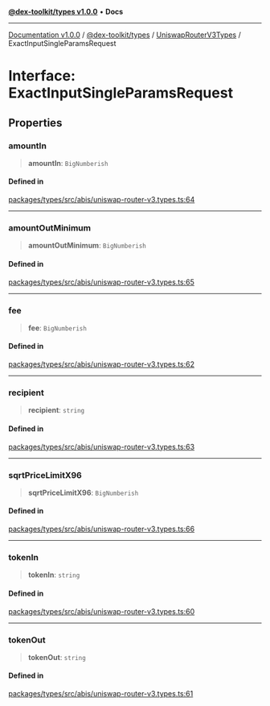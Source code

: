 [**@dex-toolkit/types v1.0.0**](../../../README.md) • **Docs**

***

[Documentation v1.0.0](../../../../../packages.md) / [@dex-toolkit/types](../../../README.md) / [UniswapRouterV3Types](../README.md) / ExactInputSingleParamsRequest

# Interface: ExactInputSingleParamsRequest

## Properties

### amountIn

> **amountIn**: `BigNumberish`

#### Defined in

[packages/types/src/abis/uniswap-router-v3.types.ts:64](https://github.com/niZmosis/dex-toolkit/blob/3d8b41b44787b30fbea5de3ab4737662ffb61bc8/packages/types/src/abis/uniswap-router-v3.types.ts#L64)

***

### amountOutMinimum

> **amountOutMinimum**: `BigNumberish`

#### Defined in

[packages/types/src/abis/uniswap-router-v3.types.ts:65](https://github.com/niZmosis/dex-toolkit/blob/3d8b41b44787b30fbea5de3ab4737662ffb61bc8/packages/types/src/abis/uniswap-router-v3.types.ts#L65)

***

### fee

> **fee**: `BigNumberish`

#### Defined in

[packages/types/src/abis/uniswap-router-v3.types.ts:62](https://github.com/niZmosis/dex-toolkit/blob/3d8b41b44787b30fbea5de3ab4737662ffb61bc8/packages/types/src/abis/uniswap-router-v3.types.ts#L62)

***

### recipient

> **recipient**: `string`

#### Defined in

[packages/types/src/abis/uniswap-router-v3.types.ts:63](https://github.com/niZmosis/dex-toolkit/blob/3d8b41b44787b30fbea5de3ab4737662ffb61bc8/packages/types/src/abis/uniswap-router-v3.types.ts#L63)

***

### sqrtPriceLimitX96

> **sqrtPriceLimitX96**: `BigNumberish`

#### Defined in

[packages/types/src/abis/uniswap-router-v3.types.ts:66](https://github.com/niZmosis/dex-toolkit/blob/3d8b41b44787b30fbea5de3ab4737662ffb61bc8/packages/types/src/abis/uniswap-router-v3.types.ts#L66)

***

### tokenIn

> **tokenIn**: `string`

#### Defined in

[packages/types/src/abis/uniswap-router-v3.types.ts:60](https://github.com/niZmosis/dex-toolkit/blob/3d8b41b44787b30fbea5de3ab4737662ffb61bc8/packages/types/src/abis/uniswap-router-v3.types.ts#L60)

***

### tokenOut

> **tokenOut**: `string`

#### Defined in

[packages/types/src/abis/uniswap-router-v3.types.ts:61](https://github.com/niZmosis/dex-toolkit/blob/3d8b41b44787b30fbea5de3ab4737662ffb61bc8/packages/types/src/abis/uniswap-router-v3.types.ts#L61)
